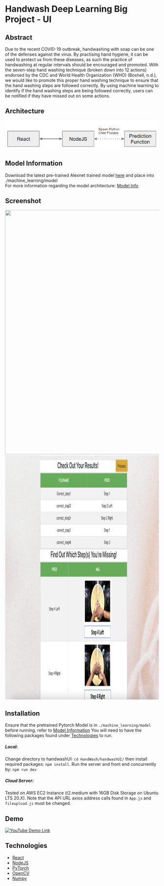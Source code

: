 # Handwash Deep Learning Big Project - UI

## Abstract
Due to the recent COVID-19 outbreak, handwashing with soap can be one of the defenses against the virus. By practising hand hygiene, it can be used to protect us from these diseases, as such the practice of handwashing at regular intervals should be encouraged and promoted. With the seven-step hand washing technique (broken down into 12 actions) endorsed by the CDC and World Health Organization (WHO) (Boshell, n.d.), we would like to promote this proper hand washing technique to ensure that the hand washing steps are followed correctly. By using machine learning to identify if the hand washing steps are being followed correctly, users can be notified if they have missed out on some actions.

## Architecture
<img src="./Se_arch.png">

## Model Information
Download the latest pre-trained Alexnet trained model [here](https://storage.googleapis.com/dl-big-project/alexnet_128.pt) and place into ./machine_learning/model   
For more information regarding the model architecture: [Model Info](https://github.com/huiwen99/HandWash)

## Screenshot
<img src="./ss_1.png" width="800" height="800">
<img src="./ss_2.png" width="800" height="800">

## Installation
Ensure that the pretrained Pytorch Model is in ```./machine_learning/model``` before running, refer to [Model Information](#model-information)
You will need to have the following packages found under [Technologies](#technologies) to run. 

##### Local:
Change directory to handwashUI: ```cd HandWash/handwashUI/``` then install required packages:  ```npm install```. 
Run the server and front end concurrently by: ```npm run dev```

##### Cloud Server:
Tested on AWS EC2 Instance (t2.medium with 16GB Disk Storage on Ubuntu LTS 20.X). 
Note that the API URL axios address calls found in ```App.js``` and ```fileupload.js``` must be changed.



## Demo
[![YouTube Demo Link](http://img.youtube.com/vi/DLfKYGBf7oE/0.jpg)](https://www.youtube.com/watch?v=DLfKYGBf7oE "50.039 : Theory and Practice of Deep Learning_BigProject_Group5_HandWash")


## Technologies
- [React](https://reactjs.org/)
- [NodeJS](https://nodejs.org/en/)
- [PyTorch](https://pytorch.org/)
- [OpenCV](https://opencv.org/)
- [Numpy](https://numpy.org/)
